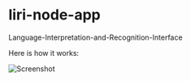 # liri-node-app

Language-Interpretation-and-Recognition-Interface

Here is how it works:

![Screenshot](Liri_ConcertThis_Example.png)
